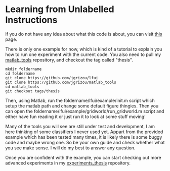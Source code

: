 Learning from Unlabelled Instructions
===

If you do not have any idea about what this code is about, you can visit [this](http://jgrizou.com/projects/learning-from-unlabelled-instructions/) page.

There is only one example for now, which is kind of a tutorial to explain you how to run one experiment with the current code. You also need to pull my [matlab\_tools](https://github.com/jgrizou/matlab_tools) repository, and checkout the tag called "thesis". 

```
mkdir foldername
cd foldername
git clone https://github.com/jgrizou/lfui
git clone https://github.com/jgrizou/matlab_tools
cd matlab_tools
git checkout tags/thesis
```

Then, using Matlab, run the foldername/lfui/example/init.m script which setup the matlab path and change some default figure thingies. Then you can open the foldername/lfui/example/gridworld/run_gridworld.m script and either have fun reading it or just run it to look at some stuff moving!

Many of the tools you will see are still under test and development, I am here thinking of some classifiers I never used yet. Appart from the provided example which has been tested many times, it is likely there is some buggy code and maybe wrong one. So be your own guide and check whether what you see make sense. I will do my best to answer any question.

Once you are confident with the example, you can start checking out more advanced experiments in my [experiments\_thesis](https://github.com/jgrizou/experiments_thesis) repository.
